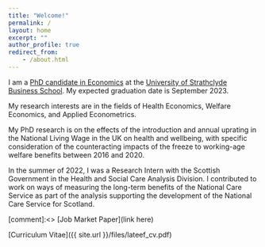 ```yaml
---
title: "Welcome!"
permalink: /
layout: home
excerpt: ""
author_profile: true
redirect_from:
    - /about.html
---
```



I am a [PhD candidate in Economics](https://pureportal.strath.ac.uk/en/persons/lateef-akanni) at the [University of Strathclyde Business School](https://www.strath.ac.uk/business/economics/). My expected graduation date is September 2023.

My research interests are in the fields of Health Economics, Welfare Economics, and Applied Econometrics.

My PhD research is on the effects of the introduction and annual uprating in the National Living Wage in the UK on health and wellbeing, with specific consideration of the counteracting impacts of the freeze to working-age welfare benefits between 2016 and 2020.

In the summer of 2022, I was a Research Intern with the Scottish Government in the Health and Social Care Analysis Division. I contributed to work on ways of measuring the long-term benefits of the National Care Service as part of the analysis supporting the development of the National Care Service for Scotland.

[comment]:<> [Job Market Paper](link here)

[Curriculum Vitae]({{ site.url }}/files/lateef_cv.pdf)
